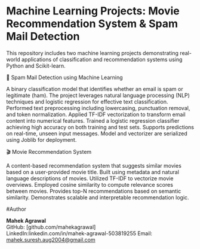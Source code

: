 # Machine Learning Projects: Movie Recommendation System & Spam Mail Detection
This repository includes two machine learning projects demonstrating real-world applications of classification and recommendation systems using Python and Scikit-learn.

📩 Spam Mail Detection using Machine Learning

A binary classification model that identifies whether an email is spam or legitimate (ham). The project leverages natural language processing (NLP) techniques and logistic regression for effective text classification.
Performed text preprocessing including lowercasing, punctuation removal, and token normalization.
Applied TF-IDF vectorization to transform email content into numerical features.
Trained a logistic regression classifier achieving high accuracy on both training and test sets.
Supports predictions on real-time, unseen input messages.
Model and vectorizer are serialized using Joblib for deployment.

🎬 Movie Recommendation System

A content-based recommendation system that suggests similar movies based on a user-provided movie title. Built using metadata and natural language descriptions of movies.
Utilized TF-IDF to vectorize movie overviews.
Employed cosine similarity to compute relevance scores between movies.
Provides top-N recommendations based on semantic similarity.
Demonstrates scalable and interpretable recommendation logic.

#Author

**Mahek Agrawal**  
GitHub: [github.com/mahekagrawal]  
LinkedIn:linkedin.com/in/mahek-agrawal-503819255
Email: mahek.suresh.aug2004@gmail.com
